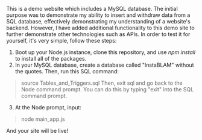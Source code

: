 This is a demo website which includes a MySQL database. The initial purpose was to demonstrate my ability to insert and withdraw data from a SQL database, effectively demonstrating my understanding of a website's backend. However, I have added additional functionality to this demo site to further demonstrate other technologies such as APIs. In order to test it for yourself, it's very simple, follow these steps:

1. Boot up your Node.js instance, clone this repository, and use *npm install* to install all of the packages.
2. In your MySQL database, create a database called "InstaBLAM" without the quotes. Then, run this SQL command:
> source Tables_and_Triggers.sql
Then, exit sql and go back to the Node command prompt. You can do this by typing "exit" into the SQL command prompt.
3. At the Node prompt, input:
> node main_app.js

And your site will be live!
